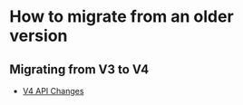 # How to migrate from an older version

## Migrating from V3 to V4
- [V4 API Changes](./api_change_v4.md)